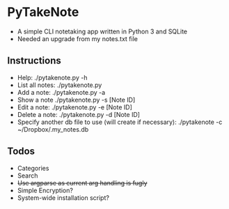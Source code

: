 # PyTakeNote #
- A simple CLI notetaking app written in Python 3 and SQLite
- Needed an upgrade from my notes.txt file

## Instructions
- Help:
    ./pytakenote.py -h
- List all notes:
    ./pytakenote.py
- Add a note:
    ./pytakenote.py -a 
- Show a note
    ./pytakenote.py -s [Note ID]
- Edit a note:
    ./pytakenote.py -e [Note ID]
- Delete a note:
    ./pytakenote.py -d [Note ID]
- Specify another db file to use (will create if necessary):
    ./pytakenote -c ~/Dropbox/.my_notes.db

## Todos
- Categories
- Search
- <del>Use argparse as current arg handling is fugly</del>
- Simple Encryption?
- System-wide installation script?
